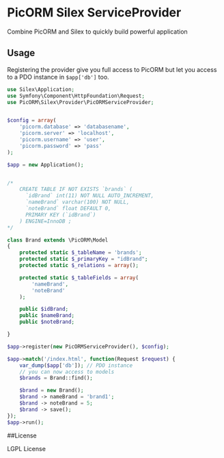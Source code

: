 # PicORM Silex ServiceProvider
Combine PicORM and Silex to quickly build powerful application

## Usage
Registering the provider give you full access to PicORM but let you access to a PDO instance in ``$app['db']`` too.


```php
use Silex\Application;
use Symfony\Component\HttpFoundation\Request;
use PicORM\Silex\Provider\PicORMServiceProvider;


$config = array(
    'picorm.database' => 'databasename',
    'picorm.server' => 'localhost',
    'picorm.username' => 'user',
    'picorm.password' => 'pass'
);

$app = new Application();


/*
    CREATE TABLE IF NOT EXISTS `brands` (
      `idBrand` int(11) NOT NULL AUTO_INCREMENT,
      `nameBrand` varchar(100) NOT NULL,
      `noteBrand` float DEFAULT 0,
      PRIMARY KEY (`idBrand`)
    ) ENGINE=InnoDB ;
*/

class Brand extends \PicORM\Model
{
    protected static $_tableName = 'brands';
    protected static $_primaryKey = "idBrand";
    protected static $_relations = array();

    protected static $_tableFields = array(
        'nameBrand',
        'noteBrand'
    );

    public $idBrand;
    public $nameBrand;
    public $noteBrand;

}

$app->register(new PicORMServiceProvider(), $config);

$app->match('/index.html', function(Request $request) {
    var_dump($app['db']); // PDO instance
    // you can now access to models
    $brands = Brand::find();

    $brand = new Brand();
    $brand -> nameBrand = 'brand1';
    $brand -> noteBrand = 5;
    $brand -> save();
});
$app->run();
```

##License

LGPL License
